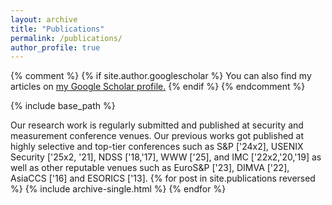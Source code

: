 ```yaml
---
layout: archive
title: "Publications"
permalink: /publications/
author_profile: true
---
```


{% comment %}
    {% if site.author.googlescholar %}
      You can also find my articles on <u><a href="{{site.author.googlescholar}}">my Google Scholar profile</a>.</u>
    {% endif %}
{% endcomment %}

{% include base_path %}

Our research work is regularly submitted and published at security and measurement conference venues. Our previous works got published at highly selective and top-tier conferences such as S&P ['24x2], USENIX Security ['25x2, '21], NDSS ['18,'17], WWW ['25], and IMC ['22x2,'20,'19] as well as other reputable venues such as EuroS&P ['23], DIMVA ['22], AsiaCCS ['16] and ESORICS ['13].
{% for post in site.publications reversed %}
  {% include archive-single.html %}
{% endfor %}
